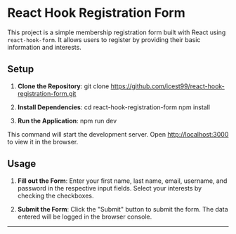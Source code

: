 # React Hook Registration Form

This project is a simple membership registration form built with React using `react-hook-form`. It allows users to register by providing their basic information and interests.

## Setup

1. **Clone the Repository**: 
git clone https://github.com/icest99/react-hook-registration-form.git

2. **Install Dependencies**: 
cd react-hook-registration-form
npm install

3. **Run the Application**:
npm run dev

This command will start the development server. Open [http://localhost:3000](http://localhost:3000) to view it in the browser.

## Usage

1. **Fill out the Form**:
Enter your first name, last name, email, username, and password in the respective input fields. Select your interests by checking the checkboxes.

2. **Submit the Form**:
Click the "Submit" button to submit the form. The data entered will be logged in the browser console.

---
